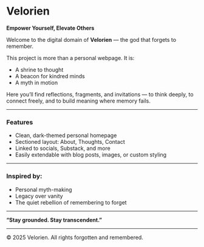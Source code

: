 # Velorien

**Empower Yourself, Elevate Others**

Welcome to the digital domain of **Velorien** — the god that forgets to remember.

This project is more than a personal webpage. It is:
- A shrine to thought
- A beacon for kindred minds
- A myth in motion

Here you’ll find reflections, fragments, and invitations — to think deeply, to connect freely, and to build meaning where memory fails.

---

### Features
- Clean, dark-themed personal homepage
- Sectioned layout: About, Thoughts, Contact
- Linked to socials, Substack, and more
- Easily extendable with blog posts, images, or custom styling

---

### Inspired by:
- Personal myth-making
- Legacy over vanity
- The quiet rebellion of remembering to forget

---

**“Stay grounded. Stay transcendent.”**

---
© 2025 Velorien. All rights forgotten and remembered.
